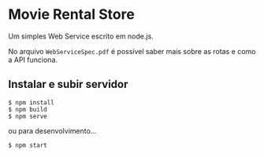 # Movie Rental Store

Um simples Web Service escrito em node.js.

No arquivo `WebServiceSpec.pdf` é possível saber mais sobre as rotas e como a API funciona.

## Instalar e subir servidor

```
$ npm install
$ npm build
$ npm serve
```

ou para desenvolvimento...

```
$ npm start
```